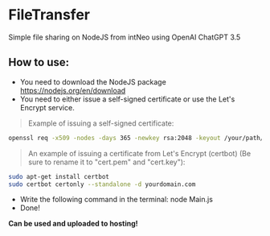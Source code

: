# FileTransfer
Simple file sharing on NodeJS from intNeo using OpenAI ChatGPT 3.5

## How to use:
- You need to download the NodeJS package https://nodejs.org/en/download
- You need to either issue a self-signed certificate or use the Let's Encrypt service.
> Example of issuing a self-signed certificate:
```sh
openssl req -x509 -nodes -days 365 -newkey rsa:2048 -keyout /your/path/cert.key -out /your/path/cert.pem
```
> An example of issuing a certificate from Let's Encrypt (certbot) (Be sure to rename it to "cert.pem" and "cert.key"):
```sh
sudo apt-get install certbot
sudo certbot certonly --standalone -d yourdomain.com
```
- Write the following command in the terminal: node Main.js
- Done!

**Can be used and uploaded to hosting!**